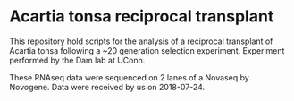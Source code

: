 # Acartia tonsa reciprocal transplant

This repository hold scripts for the analysis of a reciprocal transplant of Acartia tonsa following a ~20 generation selection experiment. Experiment performed by the Dam lab at UConn. 

These RNAseq data were sequenced on 2 lanes of a Novaseq by Novogene. Data were received by us on 2018-07-24. 


